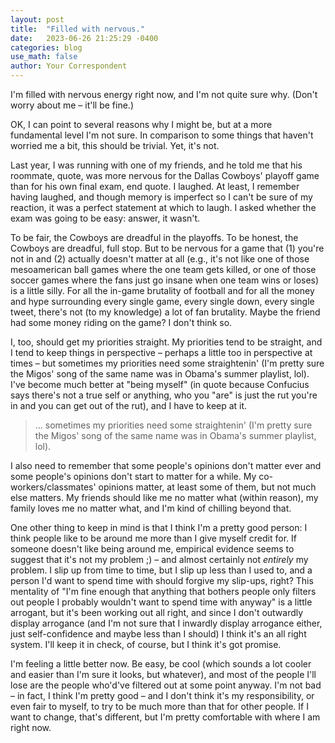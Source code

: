 ```yaml
---
layout: post
title:  "Filled with nervous."
date:   2023-06-26 21:25:29 -0400
categories: blog
use_math: false
author: Your Correspondent
---
```


I'm filled with nervous energy right now, and I'm not quite sure why. (Don't worry about me &ndash; it'll be fine.)

OK, I can point to several reasons why I might be, but at a more fundamental level I'm not sure. In comparison to some things that haven't worried me a bit, this should be trivial. Yet, it's not.

Last year, I was running with one of my friends, and he told me that his roommate, quote, was more nervous for the Dallas Cowboys' playoff game than for his own final exam, end quote. I laughed. At least, I remember having laughed, and though memory is imperfect so I can't be sure of my reaction, it was a perfect statement at which to laugh. I asked whether the exam was going to be easy: answer, it wasn't.

To be fair, the Cowboys are dreadful in the playoffs. To be honest, the Cowboys are dreadful, full stop. But to be nervous for a game that (1) you're not in and (2) actually doesn't matter at all (e.g., it's not like one of those mesoamerican ball games where the one team gets killed, or one of those soccer games where the fans just go insane when one team wins or loses) is a little silly. For all the in-game brutality of football and for all the money and hype surrounding every single game, every single down, every single tweet, there's not (to my knowledge) a lot of fan brutality. Maybe the friend had some money riding on the game? I don't think so.

I, too, should get my priorities straight. My priorities tend to be straight, and I tend to keep things in perspective &ndash; perhaps a little too in perspective at times &ndash; but sometimes my priorities need some straightenin' (I'm pretty sure the Migos' song of the same name was in Obama's summer playlist, lol). I've become much better at "being myself" (in quote because Confucius says there's not a true self or anything, who you "are" is just the rut you're in and you can get out of the rut), and I have to keep at it.

> ... sometimes my priorities need some straightenin' (I'm pretty sure the Migos' song of the same name was in Obama's summer playlist, lol).

I also need to remember that some people's opinions don't matter ever and some people's opinions don't start to matter for a while. My co-workers/classmates' opinions matter, at least some of them, but not much else matters. My friends should like me no matter what (within reason), my family loves me no matter what, and I'm kind of chilling beyond that.

One other thing to keep in mind is that I think I'm a pretty good person: I think people like to be around me more than I give myself credit for. If someone doesn't like being around me, empirical evidence seems to suggest that it's not my problem ;) &ndash; and almost certainly not *entirely* my problem. I slip up from time to time, but I slip up less than I used to, and a person I'd want to spend time with should forgive my slip-ups, right? This mentality of "I'm fine enough that anything that bothers people only filters out people I probably wouldn't want to spend time with anyway" is a little arrogant, but it's been working out all right, and since I don't outwardly display arrogance (and I'm not sure that I inwardly display arrogance either, just self-confidence and maybe less than I should) I think it's an all right system. I'll keep it in check, of course, but I think it's got promise.

I'm feeling a little better now. Be easy, be cool (which sounds a lot cooler and easier than I'm sure it looks, but whatever), and most of the people I'll lose are the people who'd've filtered out at some point anyway. I'm not bad &ndash; in fact, I think I'm pretty good &ndash; and I don't think it's my responsibility, or even fair to myself, to try to be much more than that for other people. If I want to change, that's different, but I'm pretty comfortable with where I am right now.



